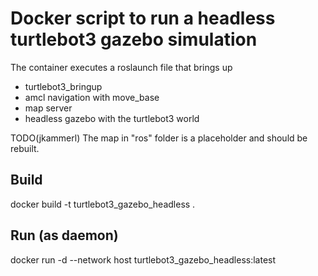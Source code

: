 # Docker script to run a headless turtlebot3 gazebo simulation

The container executes a roslaunch file that brings up
- turtlebot3_bringup
- amcl navigation with move_base
- map server
- headless gazebo with the turtlebot3 world

TODO(jkammerl) The map in "ros" folder is a placeholder and should be rebuilt.

## Build
docker build -t turtlebot3_gazebo_headless .

## Run (as daemon)
docker run -d --network host  turtlebot3_gazebo_headless:latest


